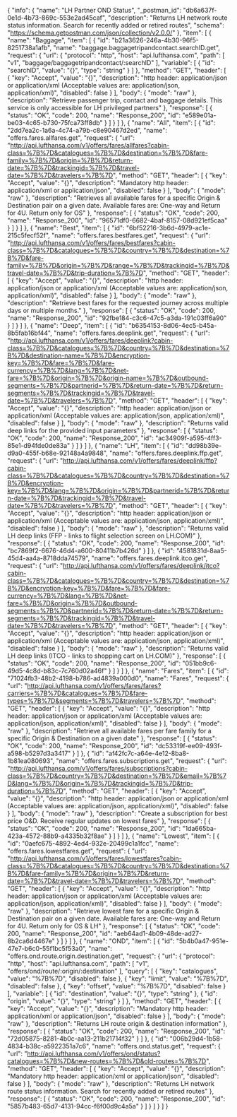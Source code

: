 {
  "info": {
    "name": "LH Partner OND Status",
    "_postman_id": "db6a637f-0e1d-4b73-869c-553e2ad45caf",
    "description": "Returns LH network route status information. Search for recently added or retired routes",
    "schema": "https://schema.getpostman.com/json/collection/v2.0.0/"
  },
  "item": [
    {
      "name": "Baggage",
      "item": [
        {
          "id": "b21a3626-246a-4b30-96f5-8251738a1afb",
          "name": "baggage.baggagetripandcontact.searchID.get",
          "request": {
            "url": {
              "protocol": "http",
              "host": "api.lufthansa.com",
              "path": [
                "v1",
                "baggage/baggagetripandcontact/:searchID"
              ],
              "variable": [
                {
                  "id": "searchID",
                  "value": "{}",
                  "type": "string"
                }
              ]
            },
            "method": "GET",
            "header": [
              {
                "key": "Accept",
                "value": "{}",
                "description": "http header: application/json or application/xml (Acceptable values are: application/json, application/xml)",
                "disabled": false
              }
            ],
            "body": {
              "mode": "raw"
            },
            "description": "Retrieve passenger trip, contact and baggage details. This service is only accessible for LH privileged partners"
          },
          "response": [
            {
              "status": "OK",
              "code": 200,
              "name": "Response_200",
              "id": "e589e01a-be03-4c65-b730-75fca73ff8db"
            }
          ]
        }
      ]
    },
    {
      "name": "All",
      "item": [
        {
          "id": "2dd7ea2c-1a6a-4c74-a79b-c8e90467d2ed",
          "name": "offers.fares.allfares.get",
          "request": {
            "url": "http://api.lufthansa.com/v1/offers/fares/allfares?cabin-class=%7B%7D&catalogues=%7B%7D&destination=%7B%7D&fare-family=%7B%7D&origin=%7B%7D&return-date=%7B%7D&trackingid=%7B%7D&travel-date=%7B%7D&travelers=%7B%7D",
            "method": "GET",
            "header": [
              {
                "key": "Accept",
                "value": "{}",
                "description": "Mandatory http header:  application/xml or application/json",
                "disabled": false
              }
            ],
            "body": {
              "mode": "raw"
            },
            "description": "Retrieves all available fares for a specific Origin & Destination pair on a given date. Available fares are: One-way and Return for 4U. Return only for OS"
          },
          "response": [
            {
              "status": "OK",
              "code": 200,
              "name": "Response_200",
              "id": "96571df0-6682-4baf-8157-08d921ef5caa"
            }
          ]
        }
      ]
    },
    {
      "name": "Best",
      "item": [
        {
          "id": "6bf52216-3b6d-4979-ac1e-215c5fecf52f",
          "name": "offers.fares.bestfares.get",
          "request": {
            "url": "http://api.lufthansa.com/v1/offers/fares/bestfares?cabin-class=%7B%7D&catalogues=%7B%7D&country=%7B%7D&destination=%7B%7D&fare-family=%7B%7D&origin=%7B%7D&range=%7B%7D&trackingid=%7B%7D&travel-date=%7B%7D&trip-duration=%7B%7D",
            "method": "GET",
            "header": [
              {
                "key": "Accept",
                "value": "{}",
                "description": "http header: application/json or application/xml (Acceptable values are: application/json, application/xml)",
                "disabled": false
              }
            ],
            "body": {
              "mode": "raw"
            },
            "description": "Retrieve best fares for the requested journey across multiple days or multiple months."
          },
          "response": [
            {
              "status": "OK",
              "code": 200,
              "name": "Response_200",
              "id": "92fbe184-c3c6-47c5-a3da-191c03ff6a90"
            }
          ]
        }
      ]
    },
    {
      "name": "Deep",
      "item": [
        {
          "id": "b6354153-8d06-4ec5-b45a-8b5fab16bf44",
          "name": "offers.fares.deeplink.get",
          "request": {
            "url": "http://api.lufthansa.com/v1/offers/fares/deeplink?cabin-class=%7B%7D&catalogues=%7B%7D&country=%7B%7D&destination=%7B%7D&destination-name=%7B%7D&encryption-key=%7B%7D&fare=%7B%7D&fare-currency=%7B%7D&lang=%7B%7D&net-fare=%7B%7D&origin=%7B%7D&origin-name=%7B%7D&outbound-segments=%7B%7D&partnerid=%7B%7D&return-date=%7B%7D&return-segments=%7B%7D&trackingid=%7B%7D&travel-date=%7B%7D&travelers=%7B%7D",
            "method": "GET",
            "header": [
              {
                "key": "Accept",
                "value": "{}",
                "description": "http header: application/json or application/xml (Acceptable values are: application/json, application/xml)",
                "disabled": false
              }
            ],
            "body": {
              "mode": "raw"
            },
            "description": "Returns valid deep links for the provided input parameters"
          },
          "response": [
            {
              "status": "OK",
              "code": 200,
              "name": "Response_200",
              "id": "ac34909f-a595-4ff3-85e1-d94fde0de83a"
            }
          ]
        }
      ]
    },
    {
      "name": "LH",
      "item": [
        {
          "id": "dd98b39e-d9a0-455f-b68e-92148a4a9848",
          "name": "offers.fares.deeplink.ffp.get",
          "request": {
            "url": "http://api.lufthansa.com/v1/offers/fares/deeplink/ffp?cabin-class=%7B%7D&catalogues=%7B%7D&country=%7B%7D&destination=%7B%7D&encryption-key=%7B%7D&lang=%7B%7D&origin=%7B%7D&partnerid=%7B%7D&return-date=%7B%7D&trackingid=%7B%7D&travel-date=%7B%7D&travelers=%7B%7D",
            "method": "GET",
            "header": [
              {
                "key": "Accept",
                "value": "{}",
                "description": "http header: application/json or application/xml (Acceptable values are: application/json, application/xml)",
                "disabled": false
              }
            ],
            "body": {
              "mode": "raw"
            },
            "description": "Returns valid LH deep links (FFP - links to flight selection screen on LH.COM)"
          },
          "response": [
            {
              "status": "OK",
              "code": 200,
              "name": "Response_200",
              "id": "bc7869f2-6676-46d4-a600-80411b7b426d"
            }
          ]
        },
        {
          "id": "4581831d-8aa5-45d4-aa4a-8718dda74579",
          "name": "offers.fares.deeplink.itco.get",
          "request": {
            "url": "http://api.lufthansa.com/v1/offers/fares/deeplink/itco?cabin-class=%7B%7D&catalogues=%7B%7D&country=%7B%7D&destination=%7B%7D&encryption-key=%7B%7D&fare=%7B%7D&fare-currency=%7B%7D&lang=%7B%7D&net-fare=%7B%7D&origin=%7B%7D&outbound-segments=%7B%7D&partnerid=%7B%7D&return-date=%7B%7D&return-segments=%7B%7D&trackingid=%7B%7D&travel-date=%7B%7D&travelers=%7B%7D",
            "method": "GET",
            "header": [
              {
                "key": "Accept",
                "value": "{}",
                "description": "http header: application/json or application/xml (Acceptable values are: application/json, application/xml)",
                "disabled": false
              }
            ],
            "body": {
              "mode": "raw"
            },
            "description": "Returns valid LH deep links (ITCO - links to shopping cart on LH.COM)"
          },
          "response": [
            {
              "status": "OK",
              "code": 200,
              "name": "Response_200",
              "id": "051bb9c6-49d5-4c8d-b83c-7c760d02a46f"
            }
          ]
        }
      ]
    },
    {
      "name": "Fares",
      "item": [
        {
          "id": "71024fb3-48b2-4198-b786-ad4839a000d0",
          "name": "Fares",
          "request": {
            "url": "http://api.lufthansa.com/v1/offers/fares/fares?carriers=%7B%7D&catalogues=%7B%7D&fare-types=%7B%7D&segments=%7B%7D&travelers=%7B%7D",
            "method": "GET",
            "header": [
              {
                "key": "Accept",
                "value": "{}",
                "description": "http header: application/json or application/xml (Acceptable values are: application/json, application/xml)",
                "disabled": false
              }
            ],
            "body": {
              "mode": "raw"
            },
            "description": "Retrieve all available fares per fare family for a specific Origin & Destination on a given date"
          },
          "response": [
            {
              "status": "OK",
              "code": 200,
              "name": "Response_200",
              "id": "dc53319f-ee09-493f-a598-b5297d3a3417"
            }
          ]
        },
        {
          "id": "af42fc7c-a64e-4e12-8ba8-1b81ea080693",
          "name": "offers.fares.subscriptions.get",
          "request": {
            "url": "http://api.lufthansa.com/v1/offers/fares/subscriptions?cabin-class=%7B%7D&country=%7B%7D&destination=%7B%7D&email=%7B%7D&lang=%7B%7D&origin=%7B%7D&trackingid=%7B%7D&trip-duration=%7B%7D",
            "method": "GET",
            "header": [
              {
                "key": "Accept",
                "value": "{}",
                "description": "http header: application/json or application/xml (Acceptable values are: application/json, application/xml)",
                "disabled": false
              }
            ],
            "body": {
              "mode": "raw"
            },
            "description": "Create a subscription for best price O&D. Receive regular updates on lowest fares"
          },
          "response": [
            {
              "status": "OK",
              "code": 200,
              "name": "Response_200",
              "id": "1da665ba-423a-4572-88b9-a4335b32f8ae"
            }
          ]
        }
      ]
    },
    {
      "name": "Lowest",
      "item": [
        {
          "id": "0aefc675-4892-4ed4-932e-20499c1a1fcc",
          "name": "offers.fares.lowestfares.get",
          "request": {
            "url": "http://api.lufthansa.com/v1/offers/fares/lowestfares?cabin-class=%7B%7D&catalogues=%7B%7D&country=%7B%7D&destination=%7B%7D&fare-family=%7B%7D&origin=%7B%7D&return-date=%7B%7D&travel-date=%7B%7D&travelers=%7B%7D",
            "method": "GET",
            "header": [
              {
                "key": "Accept",
                "value": "{}",
                "description": "http header: application/json or application/xml (Acceptable values are: application/json, application/xml)",
                "disabled": false
              }
            ],
            "body": {
              "mode": "raw"
            },
            "description": "Retrieve lowest fare for a specific Origin & Destination pair on a given date. Available fares are: One-way and Return for 4U. Return only for OS & LH"
          },
          "response": [
            {
              "status": "OK",
              "code": 200,
              "name": "Response_200",
              "id": "aeb64ad1-4b09-48de-ad27-8b2ca6d4467e"
            }
          ]
        }
      ]
    },
    {
      "name": "OND",
      "item": [
        {
          "id": "5b4b0a47-951e-47e7-b6c0-55f1bc5f53a0",
          "name": "offers.ond.route.origin.destination.get",
          "request": {
            "url": {
              "protocol": "http",
              "host": "api.lufthansa.com",
              "path": [
                "v1",
                "offers/ond/route/:origin/:destination"
              ],
              "query": [
                {
                  "key": "catalogues",
                  "value": "%7B%7D",
                  "disabled": false
                },
                {
                  "key": "limit",
                  "value": "%7B%7D",
                  "disabled": false
                },
                {
                  "key": "offset",
                  "value": "%7B%7D",
                  "disabled": false
                }
              ],
              "variable": [
                {
                  "id": "destination",
                  "value": "{}",
                  "type": "string"
                },
                {
                  "id": "origin",
                  "value": "{}",
                  "type": "string"
                }
              ]
            },
            "method": "GET",
            "header": [
              {
                "key": "Accept",
                "value": "{}",
                "description": "Mandatory http header:  application/xml or application/json",
                "disabled": false
              }
            ],
            "body": {
              "mode": "raw"
            },
            "description": "Returns LH route origin & destination information"
          },
          "response": [
            {
              "status": "OK",
              "code": 200,
              "name": "Response_200",
              "id": "72d05875-8281-4b0c-aa13-211b21714f32"
            }
          ]
        },
        {
          "id": "006b29d4-1b58-4834-b38c-a5922351a7c6",
          "name": "offers.ond.status.get",
          "request": {
            "url": "http://api.lufthansa.com/v1/offers/ond/status?catalogues=%7B%7D&new-routes=%7B%7D&old-routes=%7B%7D",
            "method": "GET",
            "header": [
              {
                "key": "Accept",
                "value": "{}",
                "description": "Mandatory http header:  application/xml or application/json",
                "disabled": false
              }
            ],
            "body": {
              "mode": "raw"
            },
            "description": "Returns LH network route status information. Search for recently added or retired routes"
          },
          "response": [
            {
              "status": "OK",
              "code": 200,
              "name": "Response_200",
              "id": "5857b483-65d7-4131-94cc-f6f00d9c4a5a"
            }
          ]
        }
      ]
    }
  ]
}